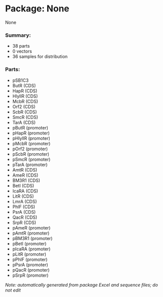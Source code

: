 # Package: None

None

### Summary:

- 38 parts
- 0 vectors
- 36 samples for distribution

### Parts:

- pSB1C3
- ButR (CDS)
- HapR (CDS)
- HlyllR (CDS)
- McbR (CDS)
- Orf2 (CDS)
- ScbR (CDS)
- SmcR (CDS)
- TarA (CDS)
- pButR (promoter)
- pHapR (promoter)
- pHlyllR (promoter)
- pMcbR (promoter)
- pOrf2 (promoter)
- pScbR (promoter)
- pSmcR (promoter)
- pTarA (promoter)
- AmtR (CDS)
- AmeR (CDS)
- BM3R1 (CDS)
- BetI (CDS)
- IcaRA (CDS)
- LitR (CDS)
- LmrA (CDS)
- PhlF (CDS)
- PsrA (CDS)
- QacR (CDS)
- SrpR (CDS)
- pAmeR (promoter)
- pAmtR (promoter)
- pBM3R1 (promoter)
- pBetI (promoter)
- pIcaRA (promoter)
- pLitR (promoter)
- pPhlF (promoter)
- pPsrA (promoter)
- pQacR (promoter)
- pSrpR (promoter)

_Note: automatically generated from package Excel and sequence files; do not edit_
